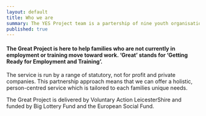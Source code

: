 ```yaml
---
layout: default
title: Who we are
summary: The YES Project team is a partership of nine youth organisation and charities from across Leicester and Leicestershire. 
published: true
---
```


#### The Great Project is here to help families who are not currently in employment or training move toward work. ‘Great’ stands for ‘Getting Ready for Employment and Training’. 

The service is run by a range of statutory, not for profit and private companies. This partnership approach means that we can offer a holistic, person-centred service which is tailored to each families unique needs. 

The Great Project is delivered by Voluntary Action LeicesterShire and funded by Big Lottery Fund and the European Social Fund.